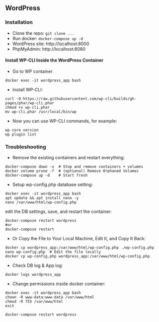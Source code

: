 ## WordPress

### Installation
- Clone the repo: `git clone ...`
- Run docker: `docker-compose up -d`
- WordPress site: http://localhost:8000
- PhpMyAdmin: http://localhost:8080

#### Install WP-CLI Inside the WordPress Container
- Go to WP container
```
docker exec -it wordpress_app bash
```

- Install WP-CLI:
```
curl -O https://raw.githubusercontent.com/wp-cli/builds/gh-pages/phar/wp-cli.phar
chmod +x wp-cli.phar
mv wp-cli.phar /usr/local/bin/wp
```

- Now you can use WP-CLI commands, for example:
```
wp core version
wp plugin list
```

### Troubleshooting
- Remove the existing containers and restart everything:
```
docker-compose down -v  # Stop and remove containers + volumes
docker volume prune -f  # (optional) Remove Orphaned Volumes
docker-compose up -d    # Start fresh
```

- Setup wp-config.php database setting:
```
docker exec -it wordpress_app bash
apt update && apt install nano -y
nano /var/www/html/wp-config.php
```
edit the DB settings, save, and restart the container:
```
docker-compose restart wordpress
#or
docker-compose restart
```

- Or Copy the File to Your Local Machine, Edit It, and Copy It Back:
```
docker cp wordpress_app:/var/www/html/wp-config.php ./wp-config.php
nano wp-config.php  # Edit the file locally
docker cp wp-config.php wordpress_app:/var/www/html/wp-config.php
```

- Check DB log & App log:
```
docker logs wordpress_app
```

- Change permissions inside docker container:
```
docker exec -it wordpress_app bash
chown -R www-data:www-data /var/www/html
chmod -R 755 /var/www/html
exit

docker-compose restart wordpress
```
